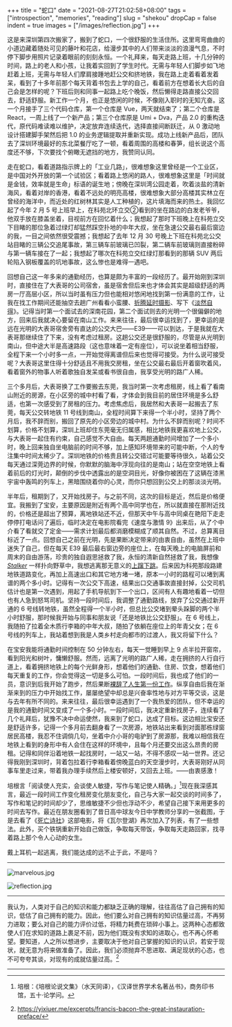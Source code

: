 +++
title = "蛇口"
date = "2021-08-27T21:02:58+08:00"
tags = ["introspection", "memories", "reading"]
slug = "shekou"
dropCap = false
indent = true
images = ["/images/reflection.jpg"]
+++

这是来深圳第四次搬家了，搬到了蛇口，一个很舒服的生活住所。这里弯弯曲曲的小道边藏着随处可见的藤叶和花店，给漫步其中的人们带来淡淡的浪漫气息，不时停下脚步用照片记录着眼前的刻刻永恒。一个礼拜来，每天走路上班，十几分钟的时间，路上的老人和小孩，让我着实回到了学生时代。无需与年轻人们脚步如飞地赶着上班，无需与年轻人们摩肩接踵地赶公交和挤地铁，我在路上走着看着发着呆，看到了十多年前那个每天背着书包去上学的自己，看着前方在想着长大后的自己会是怎样的呢？下班后则和同事一起路上吃个晚饭，然后懒得走路直接公交回去，舒适舒服。新工作一个月，也正是悠闲的时候，不像刚入职时的无知亢奋。这一个月接手了三个代码仓库，第一个仓库是 Vue，两天就结束了；第二个仓库是 React，一周上线了一个新产品；第三个仓库原是 Umi + Dva，产品 2.0 的重构迭代，原代码难读难以维护，决定放弃连续迭代，选择直接间断跃迁，从 0 激动地设计搭建脚手架然后把 1.0 的业务逻辑提取并重新实现。成功上线新产品后，团队去了深圳环境最好的东北菜餐厅吃了一顿，看着周围的高楼和春笋，组长说这个高度还不够，下次要找个俯瞰无遮挡的地方，我赞同认同。

走在蛇口，看着道路指示牌上的「工业几路」，很难想象这里曾经是一个工业区，是中国对外开放的第一个试验区；看着路上悠闲的路人，很难想象这里是「时间就是金钱，效率就是生命」标语的诞生地；傍晚在深圳湾公园走着，吹着淡盐的清新海风，看着对岸的香港，看着不远处的明亮高楼，很难想象大部分高楼其实林立在曾经的海洋中，而近处的红树林其实是人工种植的，这片填海而来的热土。我回忆起了今年 2 月 5 号上班早上，在科苑北环立交②看到的坐在路边的白发老爷爷，他双手放在膝盖坐着，目视前方在回忆着什么；我想起了那时下班晚上在科苑立交下目睹的那位急着过绿灯却猛然踩空扑地的中年大叔，坐在急速公交最右最后窗边的我，一目之间依然很受震撼；我想起了去年 12 月 30 号晚上下班在科苑北公交站目睹的三辆公交追尾事故，第三辆车前玻璃已凹裂，第二辆车前玻璃则直接粉碎与第一辆车接在了一起；我想起了哪次在科苑立交红绿灯那看到的那辆 SUV 两后轮陷入钢板覆盖的坑地事故，这么惨也是难得一遇吧。

回想自己这一年多来的通勤经历，也算是颇为丰富的一段经历了。最开始刚到深圳时，直接住在了大表哥的公司宿舍，虽是宿舍但后来也才体会其实是超级舒适的两房一厅高层小区，所以当时虽有压力但也能相对悠闲地找到第一份满意的工作，让我在找工作期间还能抽空去趟广州看看小蛮腰、[折腾延时摄影](/tech/timelapse-with-raspi/)、写下《[淡然自得](/life/zen/)》。记得当时第一个面试去的深南花园，第二个面试则去的光明一个很偏僻的地方，回来后我就决心要留在南山工作。来来往往，最后很幸运找到了，更幸运的是远在光明的大表哥宿舍旁有直达的公交大巴——E39——可以到达，于是我就在大表哥那继续住了下来，没有考虑过租房。这趟公交还是很舒服的，尽管是从光明到南山，但中途大半是高速路段（这也意味着一定有座位），可以说坐着相当舒服，全程下来一个小时多一点，一开始觉得离谱但后来也觉得可接受。为什么说可接受呢？大表哥这里住得十分舒适且不用我交房租，坐在公交最右最后开着窗吹着风，看着窗外的物事人听着歌独自发呆或看书很自由，我享受光明的路广人稀。

三个多月后，大表哥换了工作要搬去东莞，我当时第一次考虑租房，线上看了看南山附近的房源，在小区旁的城中村看了看，才体会到我目前的居住环境是多么舒适，也第一次感受到了房租的压力。考虑焦虑后，我居然和大表哥一起搬去了东莞，每天公交转地铁 11 号线到南山，全程时间算下来得一个半小时，坚持了两个月后，我不辞而别，搬回了原先的小区旁边的城中村。为什么不辞而别呢？时间不划算，价格不划算，深圳上班却住东莞毫无归属感，相比地铁我更喜欢地上公交，与大表哥一起住有约束，自己感觉不大自由。每天两趟通勤时间增加了一个多小时，晚上回来独自坐电脑前的时间不够，加上感知环境带来的可能中断，个人的专注集中时间太稀少了。深圳地铁的价格贵且转公交错过可能要等待很久，站着公交每天通过深莞边界的时候，你默默的脑海中浮现向往的是南山；站在空空地铁上看着前后的灯光时，颠倒的步伐中透露出的是空洞目光，好像你被困在了这辆在漆黑宇宙中轰鸣的列车上，黑暗围绕着你的心灵，而你只想回到公交上的那淡淡光明。

半年后，租期到了，又开始找房子。与之前不同，这次的目标是近，然后是价格便宜。我搬到了宝安，主要原因是附近有两个高中同学也在，所以就直接在那附近找的，价格还是超出了预算，离地铁站还不近，但那天中午与高中同桌在艳阳下走走停停打电话问了遍后，临时决定在电影院看完《速度与激情 9》出来后，从了个中介看了看就交了定金——需求计划最后都消磨模糊成了顺其自然。不过，总算离目标近了一点。回想自己之前在光明，先是果断决定带来的由衷自由，虽然在上班中迷失了自己，但在每天 E39 最后最右窗边旁的座位上，在每天晚上的电脑屏前和周末的自由游荡，珍贵的独自遐思拯救了我，永恒的清新自然拯救了我，我想像 [_Stalker_](/life/stalker/) 一样扑向野草中，我想逃离那无意义的[上蹿下跳](/life/upside-down/)。后来因为科苑那段路建地铁道路变化，再加上高速出口和其它地方堵一堵，原本一小时的路程可以堵到离谱的两个多小时。记得有一次公交下高速，结果出口交通事故直接封掉，公交司机估计也是第一次遇到，用起了手机导航到下一个出口，区间有人有趣地看着一切但也有人急到怒骂司机。坚持一段时间后，我调整了通勤路线，放弃了公交通过新开通的 6 号线转地铁，虽然全程得一个半小时，但总比公交堵到晕头跺脚的两个半小时舒服，那时候我开始与同事和朋友说「还是地铁比公交舒服」。在 6 号线上，我随拍了拉着全木质行李箱的中年大叔，随拍了依躺在座位上的年青父女；在 6 号线的列车上，我站着想到我是人类乡村走向都市的过渡人，我又将留下什么？

在宝安我能将通勤时间控制在 50 分钟左右，每天一觉睡到早上 9 点半拉开窗帘，看到阳光和树叶，慵懒舒服。然而，远离了光明的路广人稀，走在拥挤的人行自行道上，看着拥挤地铁上的每个光鲜身形，想着他们的通勤、住房、饮食，想着他们每天重复的工作，你会觉得这一切是多么可怕。一段时间后，我也成了他们的一员，意识到后我开始了跑步，然后果断[裸辞了人生第一份工作](/life/resigned-my-first-job/)。纵享自由后我在渐渐来到的压力中开始找工作，屡屡绝望中却总是兴奋率性地与对方平等交谈，这是与去年有所不同的。来来往往，最后很幸运遇到了一个我热爱的团队，但不幸运的是我的通勤时间又变成了一个多小时。一段时间后，我决定重新找房子，连续看了几个礼拜后，犹豫不决中命运使然，我来到了蛇口，达成了目标。这边相比宝安还是舒适许多，记得一个多月前去翻身看了一次房源，地铁站出来看到对面那栋绿窗居民高楼，我忍不住调倘几句，坐着中介小哥的电驴到了房源那，我难以相信我在地铁上看到的身形中有人会住在这样的环境中，且每个月还要交出这么昂贵的房租。记得和同伴沿着地铁一起找房时，一站又一站，不得不感叹一站一世界。还记得我刚到深圳时，背着包拉着行李箱看着傍晚蓝白的天空漫步时，大表哥刚好从同事车里走过来，带着我办理手续然后上楼安顿好，又回去上班。——由衷感激！

培根言「阅读使人充实，会谈使人敏捷，写作与笔记使人精确。」[^1]现在我深感其言，最近一段时间工作变化租房变化朋友变化，自己与大家一起交谈的时间多了，写作和笔记的时间却少了，思维敏捷不少但也浮动不少，希望自己接下来用更多的时间去写作。最近在朋友圈看到了昔日高中球友今日中学教师分享的一张截图，于是去看了《[死亡诗社](https://zh.wikipedia.org/wiki/死亡诗社)》这部电影，将《瓦尔登湖》再次加入了列表，有了一些想法。此外，买个铁锅重新开始自己做饭，争取每天带饭，争取每天走路回家，找寻着路上那个令人心动的女生。

戴上耳机一起逃离，我们能达成的远不止于此，不是吗？

---

![marvelous.jpg](/images/marvelous.jpg "彩彻区明")

![reflection.jpg](/images/reflection.jpg "所谓伊人 在水一方")

---

我认为，人类对于自己的知识和能力都缺乏正确的理解，往往高估了自己拥有的知识，低估了自己拥有的能力。因此，他们要么对自己拥有的知识估量过高，不再努力进取；要么对自己的能力评价过低，将精力耗费在琐碎小事上。这两种心态都致使人们在求知的道路上裹足不前，因为他们既没有求知的进取心，也不再心怀希望。要知道，人之所以想进步，主要取决于他对自己掌握的知识的认识，若安于现状，就无意为将来做准备了。因此，我们必须抛弃不思进取、满足现状的心态，也不可夸夸其谈，对现有的成就估量过高。[^2]

---

[^1]: 培根：《培根论说文集》（水天同译），《汉译世界学术名著丛书》，商务印书馆，五十·论学问。
[^2]: https://yixiuer.me/excerpts/francis-bacon-the-great-instauration-preface/
